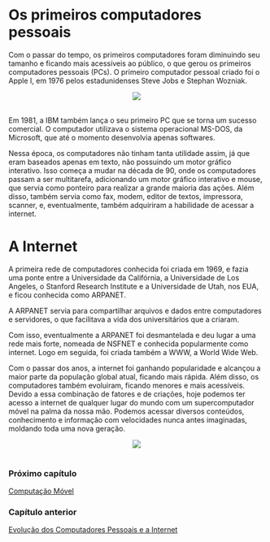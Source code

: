 # Os primeiros computadores pessoais

Com o passar do tempo, os primeiros computadores foram diminuindo seu tamanho e ficando mais acessíveis ao público, o que gerou os primeiros computadores pessoais (PCs).
O primeiro computador pessoal criado foi o Apple I, em 1976 pelos estadunidenses Steve Jobs e Stephan Wozniak.
<center>
<img src="https://conteudo.imguol.com.br/c/noticias/2015/05/31/foto-mostra-exemplar-do-apple-i-1433111241829_1056x843.jpg">
</center>

<br>

Em 1981, a IBM também lança o seu primeiro PC que se torna um sucesso comercial. O computador utilizava o sistema operacional MS-DOS, da Microsoft, que até o momento desenvolvia apenas softwares.

Nessa época, os computadores não tinham tanta utilidade assim, já que eram baseados apenas em texto, não possuindo um motor gráfico interativo. Isso começa a mudar na década de 90, onde os computadores passam a ser multitarefa, adicionando um motor gráfico interativo e mouse, que servia como ponteiro para realizar a grande maioria das ações. Além disso, também servia como fax, modem, editor de textos, impressora, scanner, e, eventualmente, também adquiriram a habilidade de acessar a internet. 

# A Internet

A primeira rede de computadores conhecida foi criada em 1969, e fazia uma ponte entre a Universidade da Califórnia, a Universidade de Los Angeles, o Stanford Research Institute e a Universidade de Utah, nos EUA, e ficou conhecida como ARPANET. 

A ARPANET servia para compartilhar arquivos e dados entre computadores e servidores, o que facilitava a vida dos universitários que a criaram. 

Com isso, eventualmente a ARPANET foi desmantelada e deu lugar a uma rede mais forte, nomeada de NSFNET e conhecida popularmente como internet. Logo em seguida, foi criada também a WWW, a World Wide Web. 

Com o passar dos anos, a internet foi ganhando popularidade e alcançou a maior parte da população global atual, ficando mais rápida. Além disso, os computadores também evoluiram, ficando menores e mais acessíveis. Devido a essa combinação de fatores e de criações, hoje podemos ter acesso a internet de qualquer lugar do mundo com um supercomputador móvel na palma da nossa mão. Podemos acessar diversos conteúdos, conhecimento e informação com velocidades nunca antes imaginadas, moldando toda uma nova geração. 

<center><img src="https://img.olhardigital.com.br/wp-content/uploads/2021/06/internet-1-1000x450.jpg">
</center>

<br>

### Próximo capítulo

[Computação Móvel](computacao_movel.md)

### Capítulo anterior

[Evolução dos Computadores Pessoais e a Internet](evolucao_dos_computadores_pessoais_e_a_internet.md)